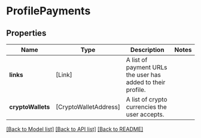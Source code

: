 # ProfilePayments

## Properties
Name | Type | Description | Notes
------------ | ------------- | ------------- | -------------
**links** | [Link] | A list of payment URLs the user has added to their profile. | 
**cryptoWallets** | [CryptoWalletAddress] | A list of crypto currencies the user accepts. | 

[[Back to Model list]](../README.md#documentation-for-models) [[Back to API list]](../README.md#documentation-for-api-endpoints) [[Back to README]](../README.md)


